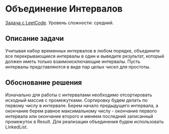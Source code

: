 # Объединение Интервалов

[Задача с LeetCode](https://leetcode.com/problems/merge-intervals/). Уровень сложности: средний.

## Описание задачи
Учитывая набор временных интервалов в любом порядке, объедините все перекрывающиеся интервалы в один и выведите результат, который должен иметь только взаимоисключающие интервалы. Пусть интервалы представляются в виде пар целых чисел для простоты.

## Обоснование решения
Изначально для работы с интервалами необходимо отсортировать исходный массив с промежутками. Сортировку будем делать по первому числу в интервале.
Берем начало предыдущего интервала, а окончание берем равное максимальному числу - окончание первого интервала или окончание второго и меняем последний записанный промежуток в Result. Для реализации объединения будем использовать LinkedList.

